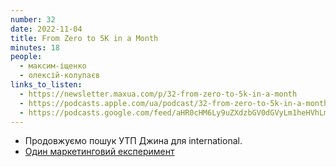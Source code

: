 ```yaml
---
number: 32
date: 2022-11-04
title: From Zero to 5K in a Month
minutes: 18
people:
  - максим-іщенко
  - олексій-колупаєв
links_to_listen:
  - https://newsletter.maxua.com/p/32-from-zero-to-5k-in-a-month
  - https://podcasts.apple.com/ua/podcast/32-from-zero-to-5k-in-a-month/id1616301447?i=1000585082040
  - https://podcasts.google.com/feed/aHR0cHM6Ly9uZXdzbGV0dGVyLm1heHVhLmNvbS9mZWVk/episode/aHR0cHM6Ly9uZXdzbGV0dGVyLm1heHVhLmNvbS9wLzMyLWZyb20temVyby10by01ay1pbi1hLW1vbnRo?sa=X&ved=0CAUQkfYCahcKEwj43fbg_pn7AhUAAAAAHQAAAAAQAw
---
```


- Продовжуємо пошук УТП Джина для international.
- [Один маркетинговий експеримент][1]

[1]: https://t.me/LaptopLaivstyle/2155
